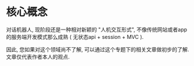 # 核心概念

对话机器人, 现阶段还是一种相对新颖的 "人机交互形式", 不像传统网站或者app的服务端开发模式那么成熟 ( 无状态api + session + MVC ). 

因此, 您如果对这个领域尚不了解, 可以通过这个专题下的相关文章做初步的了解. 文章仅代表作者本人的观点. 